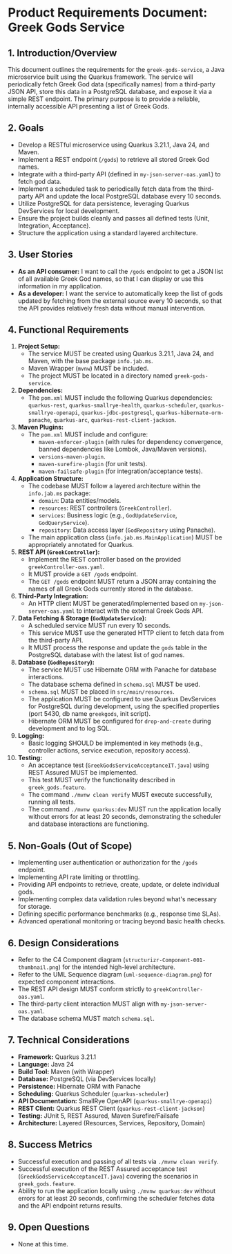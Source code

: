 # Product Requirements Document: Greek Gods Service

## 1. Introduction/Overview

This document outlines the requirements for the `greek-gods-service`, a Java microservice built using the Quarkus framework. The service will periodically fetch Greek God data (specifically names) from a third-party JSON API, store this data in a PostgreSQL database, and expose it via a simple REST endpoint. The primary purpose is to provide a reliable, internally accessible API presenting a list of Greek Gods.

## 2. Goals

*   Develop a RESTful microservice using Quarkus 3.21.1, Java 24, and Maven.
*   Implement a REST endpoint (`/gods`) to retrieve all stored Greek God names.
*   Integrate with a third-party API (defined in `my-json-server-oas.yaml`) to fetch god data.
*   Implement a scheduled task to periodically fetch data from the third-party API and update the local PostgreSQL database every 10 seconds.
*   Utilize PostgreSQL for data persistence, leveraging Quarkus DevServices for local development.
*   Ensure the project builds cleanly and passes all defined tests (Unit, Integration, Acceptance).
*   Structure the application using a standard layered architecture.

## 3. User Stories

*   **As an API consumer:** I want to call the `/gods` endpoint to get a JSON list of all available Greek God names, so that I can display or use this information in my application.
*   **As a developer:** I want the service to automatically keep the list of gods updated by fetching from the external source every 10 seconds, so that the API provides relatively fresh data without manual intervention.

## 4. Functional Requirements

1.  **Project Setup:**
    *   The service MUST be created using Quarkus 3.21.1, Java 24, and Maven, with the base package `info.jab.ms`.
    *   Maven Wrapper (`mvnw`) MUST be included.
    *   The project MUST be located in a directory named `greek-gods-service`.
2.  **Dependencies:**
    *   The `pom.xml` MUST include the following Quarkus dependencies: `quarkus-rest`, `quarkus-smallrye-health`, `quarkus-scheduler`, `quarkus-smallrye-openapi`, `quarkus-jdbc-postgresql`, `quarkus-hibernate-orm-panache`, `quarkus-arc`, `quarkus-rest-client-jackson`.
3.  **Maven Plugins:**
    *   The `pom.xml` MUST include and configure:
        *   `maven-enforcer-plugin` (with rules for dependency convergence, banned dependencies like Lombok, Java/Maven versions).
        *   `versions-maven-plugin`.
        *   `maven-surefire-plugin` (for unit tests).
        *   `maven-failsafe-plugin` (for integration/acceptance tests).
4.  **Application Structure:**
    *   The codebase MUST follow a layered architecture within the `info.jab.ms` package:
        *   `domain`: Data entities/models.
        *   `resources`: REST controllers (`GreekController`).
        *   `services`: Business logic (e.g., `GodUpdateService`, `GodQueryService`).
        *   `repository`: Data access layer (`GodRepository` using Panache).
    *   The main application class (`info.jab.ms.MainApplication`) MUST be appropriately annotated for Quarkus.
5.  **REST API (`GreekController`):**
    *   Implement the REST controller based on the provided `greekController-oas.yaml`.
    *   It MUST provide a `GET /gods` endpoint.
    *   The `GET /gods` endpoint MUST return a JSON array containing the names of all Greek Gods currently stored in the database.
6.  **Third-Party Integration:**
    *   An HTTP client MUST be generated/implemented based on `my-json-server-oas.yaml` to interact with the external Greek Gods API.
7.  **Data Fetching & Storage (`GodUpdateService`):**
    *   A scheduled service MUST run every 10 seconds.
    *   This service MUST use the generated HTTP client to fetch data from the third-party API.
    *   It MUST process the response and update the `gods` table in the PostgreSQL database with the latest list of god names.
8.  **Database (`GodRepository`):**
    *   The service MUST use Hibernate ORM with Panache for database interactions.
    *   The database schema defined in `schema.sql` MUST be used.
    *   `schema.sql` MUST be placed in `src/main/resources`.
    *   The application MUST be configured to use Quarkus DevServices for PostgreSQL during development, using the specified properties (port 5430, db name `greekgods`, init script).
    *   Hibernate ORM MUST be configured for `drop-and-create` during development and to log SQL.
9.  **Logging:**
    *   Basic logging SHOULD be implemented in key methods (e.g., controller actions, service execution, repository access).
10. **Testing:**
    *   An acceptance test (`GreekGodsServiceAcceptanceIT.java`) using REST Assured MUST be implemented.
    *   This test MUST verify the functionality described in `greek_gods.feature`.
    *   The command `./mvnw clean verify` MUST execute successfully, running all tests.
    *   The command `./mvnw quarkus:dev` MUST run the application locally without errors for at least 20 seconds, demonstrating the scheduler and database interactions are functioning.

## 5. Non-Goals (Out of Scope)

*   Implementing user authentication or authorization for the `/gods` endpoint.
*   Implementing API rate limiting or throttling.
*   Providing API endpoints to retrieve, create, update, or delete individual gods.
*   Implementing complex data validation rules beyond what's necessary for storage.
*   Defining specific performance benchmarks (e.g., response time SLAs).
*   Advanced operational monitoring or tracing beyond basic health checks.

## 6. Design Considerations

*   Refer to the C4 Component diagram (`structurizr-Component-001-thumbnail.png`) for the intended high-level architecture.
*   Refer to the UML Sequence diagram (`uml-sequence-diagram.png`) for expected component interactions.
*   The REST API design MUST conform strictly to `greekController-oas.yaml`.
*   The third-party client interaction MUST align with `my-json-server-oas.yaml`.
*   The database schema MUST match `schema.sql`.

## 7. Technical Considerations

*   **Framework:** Quarkus 3.21.1
*   **Language:** Java 24
*   **Build Tool:** Maven (with Wrapper)
*   **Database:** PostgreSQL (via DevServices locally)
*   **Persistence:** Hibernate ORM with Panache
*   **Scheduling:** Quarkus Scheduler (`quarkus-scheduler`)
*   **API Documentation:** SmallRye OpenAPI (`quarkus-smallrye-openapi`)
*   **REST Client:** Quarkus REST Client (`quarkus-rest-client-jackson`)
*   **Testing:** JUnit 5, REST Assured, Maven Surefire/Failsafe
*   **Architecture:** Layered (Resources, Services, Repository, Domain)

## 8. Success Metrics

*   Successful execution and passing of all tests via `./mvnw clean verify`.
*   Successful execution of the REST Assured acceptance test (`GreekGodsServiceAcceptanceIT.java`) covering the scenarios in `greek_gods.feature`.
*   Ability to run the application locally using `./mvnw quarkus:dev` without errors for at least 20 seconds, confirming the scheduler fetches data and the API endpoint returns results.

## 9. Open Questions

*   None at this time. 